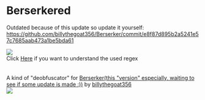 # Berserkered


Outdated because of this update so update it yourself: https://github.com/billythegoat356/Berserker/commit/e8f87d895b2a5241e57c7685aab473a1be5bda61

[![](https://www.codefactor.io/repository/github/HideakiAtsuyo/Berserkered/badge)](https://www.codefactor.io/repository/github/HideakiAtsuyo/Berserkered)<br>Click [Here](https://regexr.com/676gn) if you want to understand the used regex<br><br><br>A kind of "deobfuscator" for [Berserker(this "version" especially, waiting to see if some update is made :))](https://github.com/billythegoat356/Berserker/tree/2084fb77fb829509130d8d141a6a115df0ae1e8f) by [billythegoat356](https://github.com/billythegoat356)<br>![](https://i.imgur.com/Ohj6mKa.gif)
